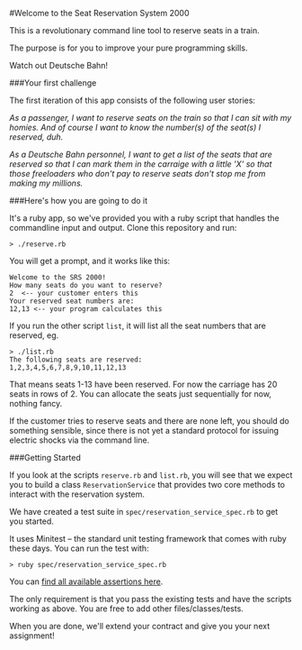 #Welcome to the Seat Reservation System 2000

This is a revolutionary command line tool to reserve seats in a train.

The purpose is for you to improve your pure programming skills. 

Watch out Deutsche Bahn!

###Your first challenge

The first iteration of this app consists of the following user stories:

_As a passenger, I want to reserve seats on the train so that I can sit with my homies. And of course I want to know the number(s) of the seat(s) I reserved, duh._

_As a Deutsche Bahn personnel, I want to get a list of the seats that are reserved so that I can mark them in the carraige with a little 'X' so that those freeloaders who don't pay to reserve seats don't stop me from making my millions._


###Here's how you are going to do it

It's a ruby app, so we've provided you with a ruby script that handles the commandline input and output. Clone this repository and run:

	> ./reserve.rb
	
You will get a prompt, and it works like this:

	Welcome to the SRS 2000!
	How many seats do you want to reserve?
	2  <-- your customer enters this
	Your reserved seat numbers are:
	12,13 <-- your program calculates this
	
If you run the other script `list`, it will list all the seat numbers that are reserved, eg.
	
	> ./list.rb
	The following seats are reserved:
	1,2,3,4,5,6,7,8,9,10,11,12,13
	
That means seats 1-13 have been reserved. For now the carriage has 20 seats in rows of 2. You can allocate the seats just sequentially for now, nothing fancy.

If the customer tries to reserve seats and there are none left, you should do something sensible, since there is not yet a standard protocol for issuing electric shocks via the command line.

###Getting Started

If you look at the scripts `reserve.rb` and `list.rb`, you will see that we expect you to build a class `ReservationService` that provides two core methods to interact with the reservation system.

We have created a test suite in `spec/reservation_service_spec.rb` to get you started.

It uses Minitest – the standard unit testing framework that comes with ruby these days. You can run the test with:

	> ruby spec/reservation_service_spec.rb

You can [find all available assertions here](http://ruby-doc.org/stdlib-2.0.0/libdoc/minitest/rdoc/MiniTest/Assertions.html).

The only requirement is that you pass the existing tests and have the scripts working as above. You are free to add other files/classes/tests. 

When you are done, we'll extend your contract and give you your next assignment!




	


